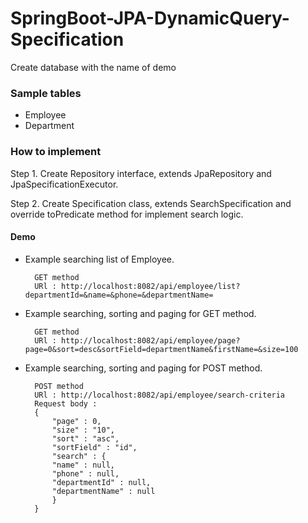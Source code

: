 # SpringBoot-JPA-DynamicQuery-Specification

Create database with the name of demo

### Sample tables

- Employee 
- Department


	

### How to implement

Step 1. Create Repository interface, extends JpaRepository and JpaSpecificationExecutor.

Step 2. Create Specification class, extends SearchSpecification and override toPredicate method for implement search logic.


#### Demo

- Example searching list of Employee.

		GET method 
		URl : http://localhost:8082/api/employee/list?departmentId=&name=&phone=&departmentName=


- Example searching, sorting and paging for GET method.

		GET method 
		URl : http://localhost:8082/api/employee/page?page=0&sort=desc&sortField=departmentName&firstName=&size=100
	

- Example searching, sorting and paging for POST method.

		POST method 
		URl : http://localhost:8082/api/employee/search-criteria
		Request body :
		{
		    "page" : 0,
		    "size" : "10",
		    "sort" : "asc",
		    "sortField" : "id",
		    "search" : {
			"name" : null,
			"phone" : null,
			"departmentId" : null,
			"departmentName" : null
		    }
		}


